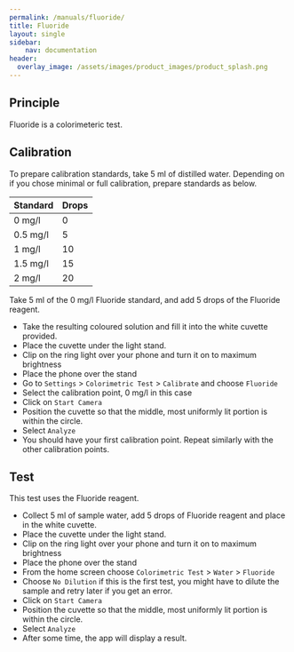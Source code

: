 ```yaml
---
permalink: /manuals/fluoride/
title: Fluoride
layout: single
sidebar: 
    nav: documentation
header:
  overlay_image: /assets/images/product_images/product_splash.png
---
```

## Principle
Fluoride is a colorimeteric test.

## Calibration
To prepare calibration standards, take 5 ml of distilled water. Depending on if you chose minimal or full calibration, prepare standards as below.

| Standard | Drops |
| --- | --- |
| 0 mg/l | 0 |
| 0.5 mg/l | 5 |
| 1 mg/l | 10 |
| 1.5 mg/l | 15 |
| 2 mg/l | 20 |

Take 5 ml of the 0 mg/l Fluoride standard, and add 5 drops of the Fluoride reagent.

* Take the resulting coloured solution and fill it into the white cuvette provided.
* Place the cuvette under the light stand.
* Clip on the ring light over your phone and turn it on to maximum brightness
* Place the phone over the stand
* Go to `Settings` > `Colorimetric Test` > `Calibrate` and choose `Fluoride`
* Select the calibration point, 0 mg/l in this case
* Click on `Start Camera`
* Position the cuvette so that the middle, most uniformly lit portion is within the circle.
* Select `Analyze`
* You should have your first calibration point. Repeat similarly with the other calibration points.

## Test
This test uses the Fluoride reagent.

* Collect 5 ml of sample water, add 5 drops of Fluoride reagent and place in the white cuvette.
* Place the cuvette under the light stand.
* Clip on the ring light over your phone and turn it on to maximum brightness
* Place the phone over the stand
* From the home screen choose `Colorimetric Test` > `Water` > `Fluoride`
* Choose `No Dilution` if this is the first test, you might have to dilute the sample and retry later if you get an error.
* Click on `Start Camera`
* Position the cuvette so that the middle, most uniformly lit portion is within the circle.
* Select `Analyze`
* After some time, the app will display a result.